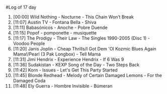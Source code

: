 #Log of 17 day

1. [00:00] Wild Nothing - Nocturne - This Chain Won’t Break
1. [11:07] Austin TV - Fontana Bella - Shiva
1. [11:11] Babasónicos - Anoche - Pobre Duende
1. [11:15] Popof - pomponette - musiquette
1. [11:17] The Prodigy - Their Law - The Singles 1990-2005 (Disc 1) - Voodoo People
1. [11:20] Janis Joplin - Cheap Thrills/I Got Dem 'Ol Kozmic Blues Again Mama!/Pearl (3 Pak Longbox) - Tell Mama
1. [11:31] Jimi Hendrix - Experience Hendrix - If 6 Was 9
1. [11:36] Sudakistan - KEXP Song of the Day - Two Steps Back
1. [11:42] Korn - Issues - Let's Get This Party Started
1. [11:45] Blonde Redhead - Melody of Certain Damaged Lemons - For the Damaged Coda
1. [11:48] Ely Guerra - Hombre Invisible - Búmeran
